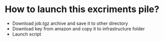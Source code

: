 # How to launch this excriments pile?
* Download job.tgz archive and save it to other directory
* Download key from amazon and copy it to infrastructure folder
* Launch script
